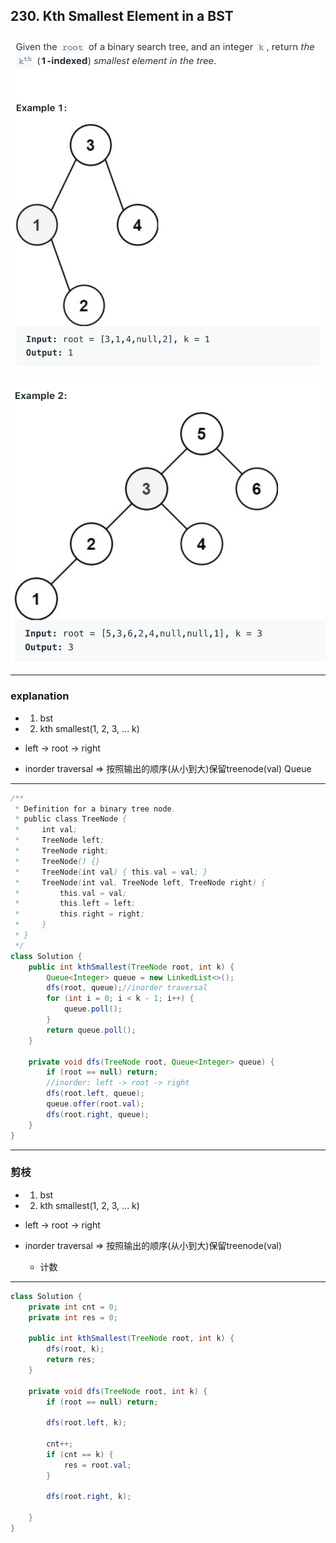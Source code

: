 ## 230. Kth Smallest Element in a BST
![](img/2021-08-12-00-41-03.png)

![](img/2021-08-12-00-41-13.png)

---

### explanation

- 1. bst
- 2. kth smallest(1, 2, 3, ... k)

- left -> root -> right
- inorder traversal => 按照输出的顺序(从小到大)保留treenode(val) Queue
---

```java
/**
 * Definition for a binary tree node.
 * public class TreeNode {
 *     int val;
 *     TreeNode left;
 *     TreeNode right;
 *     TreeNode() {}
 *     TreeNode(int val) { this.val = val; }
 *     TreeNode(int val, TreeNode left, TreeNode right) {
 *         this.val = val;
 *         this.left = left;
 *         this.right = right;
 *     }
 * }
 */
class Solution {
    public int kthSmallest(TreeNode root, int k) {
        Queue<Integer> queue = new LinkedList<>();
        dfs(root, queue);//inorder traversal
        for (int i = 0; i < k - 1; i++) {
            queue.poll();
        }
        return queue.poll();
    }
    
    private void dfs(TreeNode root, Queue<Integer> queue) {
        if (root == null) return;
        //inorder: left -> root -> right
        dfs(root.left, queue);
        queue.offer(root.val);
        dfs(root.right, queue);
    }
}
```
---

### 剪枝

- 1. bst
- 2. kth smallest(1, 2, 3, ... k)

- left -> root -> right
- inorder traversal => 按照输出的顺序(从小到大)保留treenode(val) 
  - 计数

---

```java
class Solution {
    private int cnt = 0;
    private int res = 0;
    
    public int kthSmallest(TreeNode root, int k) {
        dfs(root, k);
        return res;
    }
    
    private void dfs(TreeNode root, int k) {
        if (root == null) return;
        
        dfs(root.left, k);
        
        cnt++;
        if (cnt == k) {
            res = root.val;
        } 
            
        dfs(root.right, k);
        
    }
}
```